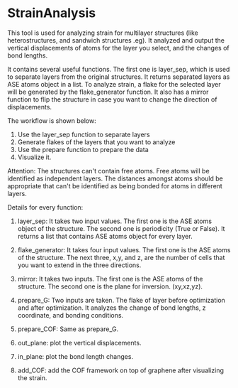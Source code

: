 # StrainAnalysis
This tool is used for analyzing strain for multilayer structures (like heterostructures, and sandwich structures .eg). It analyzed and output the vertical displacements of atoms for the layer you select, and the changes of bond lengths.  

It contains several useful functions. The first one is layer_sep, which is used to separate layers from the original structures. It returns separated layers as ASE atoms object in a list. To analyze strain, a flake for the selected layer will be generated by the flake_generator function. It also has a mirror function to flip the structure in case you want to change the direction of displacements.  

The workflow is shown below:  
1. Use the layer_sep function to separate layers  
2. Generate flakes of the layers that you want to analyze
3. Use the prepare function to prepare the data
4. Visualize it.

Attention: The structures can't contain free atoms. Free atoms will be identified as independent layers. The distances amongst atoms should be appropriate that can't be identified as being bonded for atoms in different layers.  

Details for every function:

1. layer_sep: It takes two input values. The first one is the ASE atoms object of the structure. The second one is periodicity (True or False). It returns a list that contains ASE atoms object for every layer.  

2. flake_generator: It takes four input values. The first one is the ASE atoms of the structure. The next three, x,y, and z, are the number of cells that you want to extend in the three directions.  

3. mirror: It takes two inputs. The first one is the ASE atoms of the structure. The second one is the plane for inversion. (xy,xz,yz).  

4. prepare_G: Two inputs are taken. The flake of layer before optimization and after optimization. It analyzes the change of bond lengths, z coordinate, and bonding conditions.   

5. prepare_COF: Same as prepare_G.

6. out_plane: plot the vertical displacements.  

7. in_plane: plot the bond length changes.

8. add_COF: add the COF framework on top of graphene after visualizing the strain.  

